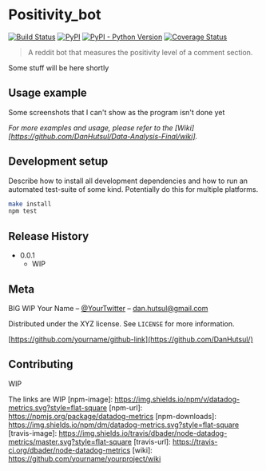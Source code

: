 # Positivity_bot
[![Build Status]()]()
[![PyPI]()]()
[![PyPI - Python Version]()]()
[![Coverage Status]()]()
> A reddit bot that measures the positivity level of a comment section.

Some stuff will be here shortly

## Usage example

Some screenshots that I can't show as the program isn't done yet

_For more examples and usage, please refer to the [Wiki][https://github.com/DanHutsul/Data-Analysis-Final/wiki]._

## Development setup

Describe how to install all development dependencies and how to run an automated test-suite of some kind. Potentially do this for multiple platforms.

```sh
make install
npm test
```

## Release History

* 0.0.1
    * WIP
## Meta
BIG WIP
Your Name – [@YourTwitter](https://twitter.com/dbader_org) – dan.hutsul@gmail.com

Distributed under the XYZ license. See ``LICENSE`` for more information.

[https://github.com/yourname/github-link](https://github.com/DanHutsul/)

## Contributing

WIP

<!-- Markdown link & img dfn's -->
The links are WIP
[npm-image]: https://img.shields.io/npm/v/datadog-metrics.svg?style=flat-square
[npm-url]: https://npmjs.org/package/datadog-metrics
[npm-downloads]: https://img.shields.io/npm/dm/datadog-metrics.svg?style=flat-square
[travis-image]: https://img.shields.io/travis/dbader/node-datadog-metrics/master.svg?style=flat-square
[travis-url]: https://travis-ci.org/dbader/node-datadog-metrics
[wiki]: https://github.com/yourname/yourproject/wiki
